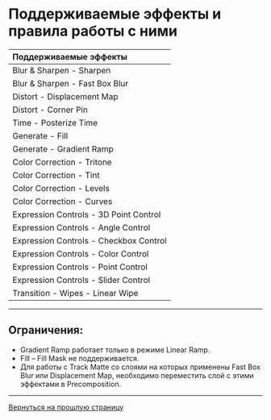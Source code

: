 # Поддерживаемые эффекты и правила работы с ними

|**Поддерживаемые эффекты**              |
|:---------------------------------------|
| Blur & Sharpen - Sharpen               |
| Blur & Sharpen - Fast Box Blur         |
| Distort - Displacement Map             |
| Distort - Corner Pin                   |
| Time - Posterize Time                  | 
| Generate - Fill                        | 
| Generate - Gradient Ramp               | 
| Color Correction - Tritone             | 
| Color Correction - Tint                | 
| Color Correction - Levels              | 
| Color Correction - Curves              | 
| Expression Controls - 3D Point Control | 
| Expression Controls - Angle Control    | 
| Expression Controls - Checkbox Control | 
| Expression Controls - Color Control    | 
| Expression Controls - Point Control    | 
| Expression Controls - Slider Control   | 
| Transition - Wipes - Linear Wipe       | 

---

## Ограничения:
- Gradient Ramp работает только в режиме Linear Ramp.
- Fill – Fill Mask не поддерживается.
- Для работы с Track Matte со слоями на которых применены Fast Box Blur или Displacement Map, необходимо переместить слой с этими эффектами в Precomposition.

---

[Вернуться на прошлую страницу](effects.md)